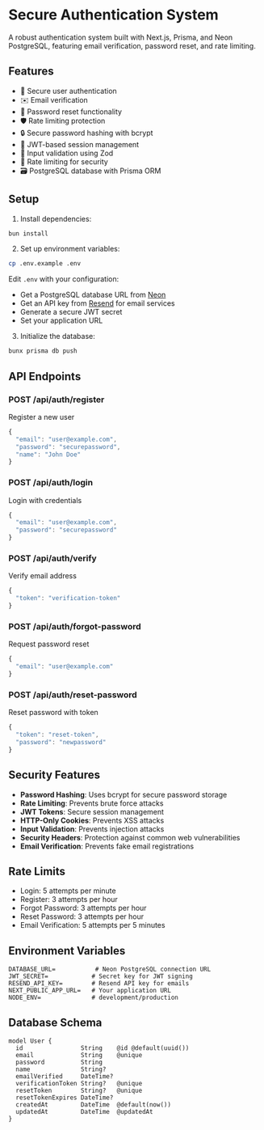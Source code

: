 # Secure Authentication System

A robust authentication system built with Next.js, Prisma, and Neon PostgreSQL, featuring email verification, password reset, and rate limiting.

## Features

- 🔐 Secure user authentication
- ✉️ Email verification
- 🔑 Password reset functionality
- 🛡️ Rate limiting protection
- 🔒 Secure password hashing with bcrypt
- 🎫 JWT-based session management
- 📝 Input validation using Zod
- 🚦 Rate limiting for security
- 🗃️ PostgreSQL database with Prisma ORM

## Setup

1. Install dependencies:

```bash
bun install
```

2. Set up environment variables:

```bash
cp .env.example .env
```

Edit `.env` with your configuration:

- Get a PostgreSQL database URL from [Neon](https://neon.tech)
- Get an API key from [Resend](https://resend.com) for email services
- Generate a secure JWT secret
- Set your application URL

3. Initialize the database:

```bash
bunx prisma db push
```

## API Endpoints

### POST /api/auth/register

Register a new user

```typescript
{
  "email": "user@example.com",
  "password": "securepassword",
  "name": "John Doe"
}
```

### POST /api/auth/login

Login with credentials

```typescript
{
  "email": "user@example.com",
  "password": "securepassword"
}
```

### POST /api/auth/verify

Verify email address

```typescript
{
  "token": "verification-token"
}
```

### POST /api/auth/forgot-password

Request password reset

```typescript
{
  "email": "user@example.com"
}
```

### POST /api/auth/reset-password

Reset password with token

```typescript
{
  "token": "reset-token",
  "password": "newpassword"
}
```

## Security Features

- **Password Hashing**: Uses bcrypt for secure password storage
- **Rate Limiting**: Prevents brute force attacks
- **JWT Tokens**: Secure session management
- **HTTP-Only Cookies**: Prevents XSS attacks
- **Input Validation**: Prevents injection attacks
- **Security Headers**: Protection against common web vulnerabilities
- **Email Verification**: Prevents fake email registrations

## Rate Limits

- Login: 5 attempts per minute
- Register: 3 attempts per hour
- Forgot Password: 3 attempts per hour
- Reset Password: 3 attempts per hour
- Email Verification: 5 attempts per 5 minutes

## Environment Variables

```plaintext
DATABASE_URL=           # Neon PostgreSQL connection URL
JWT_SECRET=            # Secret key for JWT signing
RESEND_API_KEY=        # Resend API key for emails
NEXT_PUBLIC_APP_URL=   # Your application URL
NODE_ENV=              # development/production
```

## Database Schema

```prisma
model User {
  id                String    @id @default(uuid())
  email             String    @unique
  password          String
  name              String?
  emailVerified     DateTime?
  verificationToken String?   @unique
  resetToken        String?   @unique
  resetTokenExpires DateTime?
  createdAt         DateTime  @default(now())
  updatedAt         DateTime  @updatedAt
}
```
